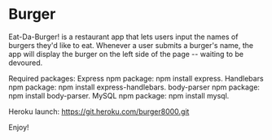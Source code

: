 # Burger

Eat-Da-Burger! is a restaurant app that lets users input the names of burgers they'd like to eat.
Whenever a user submits a burger's name, the app will display the burger on the left side of the page -- waiting to be devoured.

Required packages:
Express npm package: npm install express.
Handlebars npm package: npm install express-handlebars.
body-parser npm package: npm install body-parser.
MySQL npm package: npm install mysql.

Heroku launch: https://git.heroku.com/burger8000.git

Enjoy!
